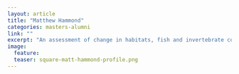 ```yaml
---
layout: article
title: "Matthew Hammond"
categories: masters-alumni
link: ""
excerpt: "An assessment of change in habitats, fish and invertebrate communities following installation of an artificial reef (2018)"
image:
  feature: 
  teaser: square-matt-hammond-profile.png
---
```

